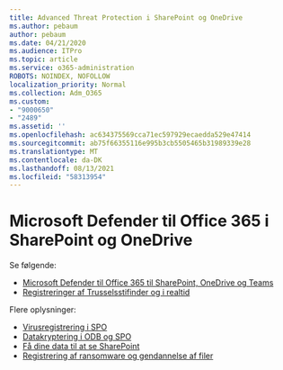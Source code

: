 ```yaml
---
title: Advanced Threat Protection i SharePoint og OneDrive
ms.author: pebaum
author: pebaum
ms.date: 04/21/2020
ms.audience: ITPro
ms.topic: article
ms.service: o365-administration
ROBOTS: NOINDEX, NOFOLLOW
localization_priority: Normal
ms.collection: Adm_O365
ms.custom:
- "9000650"
- "2489"
ms.assetid: ''
ms.openlocfilehash: ac634375569cca71ec597929ecaedda529e47414
ms.sourcegitcommit: ab75f66355116e995b3cb5505465b31989339e28
ms.translationtype: MT
ms.contentlocale: da-DK
ms.lasthandoff: 08/13/2021
ms.locfileid: "58313954"
---
```

# <a name="microsoft-defender-for-office-365-in-sharepoint-and-onedrive"></a>Microsoft Defender til Office 365 i SharePoint og OneDrive

Se følgende:
- [Microsoft Defender til Office 365 til SharePoint, OneDrive og Teams](https://docs.microsoft.com/microsoft-365/security/office-365-security/atp-for-spo-odb-and-teams)
- [Registreringer af Trusselsstifinder og i realtid](https://docs.microsoft.com/microsoft-365/security/office-365-security/threat-explorer-views)


Flere oplysninger:

- [Virusregistrering i SPO](https://docs.microsoft.com/microsoft-365/security/office-365-security/virus-detection-in-spo)</br>
- [Datakryptering i ODB og SPO](https://docs.microsoft.com/microsoft-365/compliance/data-encryption-in-odb-and-spo)</br>
- [Få dine data til at se SharePoint](https://docs.microsoft.com/sharepoint/safeguarding-your-data)</br>
- [Registrering af ransomware og gendannelse af filer](https://support.office.com/article/Ransomware-detection-and-recovering-your-files-0d90ec50-6bfd-40f4-acc7-b8c12c73637f)